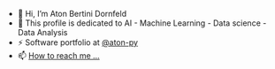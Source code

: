 - 👋 Hi, I’m Aton Bertini Dornfeld
- 🐍 This profile is dedicated to AI - Machine Learning - Data science - Data Analysis
- ⚡ Software portfolio at [@aton-py](https://github.com/aton-py/)
- 📫 [How to reach me ...](https://www.linkedin.com/in/aton-bertini-dornfeld-143986104/)
